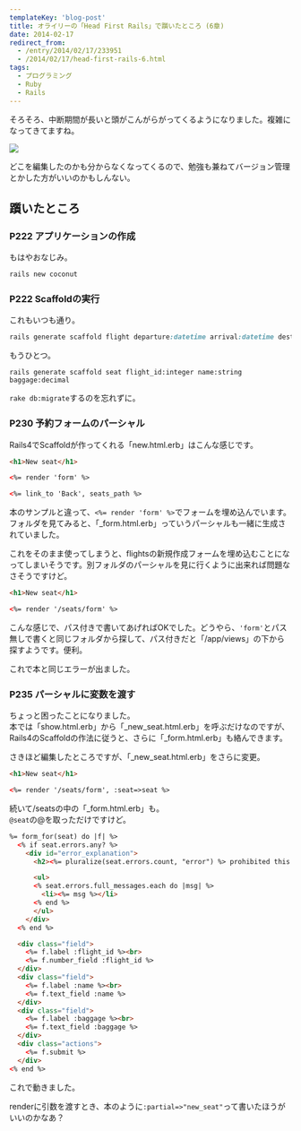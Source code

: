 ```yaml
---
templateKey: 'blog-post'
title: オライリーの「Head First Rails」で躓いたところ (6章)
date: 2014-02-17
redirect_from: 
  - /entry/2014/02/17/233951
  - /2014/02/17/head-first-rails-6.html
tags:
  - プログラミング
  - Ruby
  - Rails
---
```


そろそろ、中断期間が長いと頭がこんがらがってくるようになりました。複雑になってきてますね。

<a href="https://www.amazon.co.jp/First-Rails-%E2%80%95%E9%A0%AD%E3%81%A8%E3%81%8B%E3%82%89%E3%81%A0%E3%81%A7%E8%A6%9A%E3%81%88%E3%82%8BRails%E3%81%AE%E5%9F%BA%E6%9C%AC-David-Griffiths/dp/4873114381/ref=as_li_ss_il?ie=UTF8&qid=1515597257&sr=8-1&keywords=Head+First+Rails&linkCode=li2&tag=honeniq0b-22&linkId=0d1e55c54cbc1109c0515719c8f0bb33" target="_blank"><img border="0" src="//ws-fe.amazon-adsystem.com/widgets/q?_encoding=UTF8&ASIN=4873114381&Format=_SL160_&ID=AsinImage&MarketPlace=JP&ServiceVersion=20070822&WS=1&tag=honeniq0b-22" ></a><img src="https://ir-jp.amazon-adsystem.com/e/ir?t=honeniq0b-22&l=li2&o=9&a=4873114381" width="1" height="1" border="0" alt="" style="border:none !important; margin:0px !important;" />

どこを編集したのかも分からなくなってくるので、勉強も兼ねてバージョン管理とかした方がいいのかもしんない。

## 躓いたところ

### P222 アプリケーションの作成

もはやおなじみ。

```ruby
rails new coconut
```

### P222 Scaffoldの実行

これもいつも通り。

```ruby
rails generate scaffold flight departure:datetime arrival:datetime destination:string baggage_allowance:decimal capacity:integer
```

もうひとつ。
```
rails generate scaffold seat flight_id:integer name:string baggage:decimal
```

``rake db:migrate``するのを忘れずに。


### P230 予約フォームのパーシャル

Rails4でScaffoldが作ってくれる「new.html.erb」はこんな感じです。

```html
<h1>New seat</h1>

<%= render 'form' %>

<%= link_to 'Back', seats_path %>
```

本のサンプルと違って、``<%= render 'form' %>``でフォームを埋め込んでいます。フォルダを見てみると、「_form.html.erb」っていうパーシャルも一緒に生成されていました。

これをそのまま使ってしまうと、flightsの新規作成フォームを埋め込むことになってしまいそうです。別フォルダのパーシャルを見に行くように出来れば問題なさそうですけど。

```html
<h1>New seat</h1>

<%= render '/seats/form' %>

```
こんな感じで、パス付きで書いてあげればOKでした。どうやら、``'form'``とパス無しで書くと同じフォルダから探して、パス付きだと「/app/views」の下から探すようです。便利。

これで本と同じエラーが出ました。


### P235 パーシャルに変数を渡す

ちょっと困ったことになりました。  
本では「show.html.erb」から「_new_seat.html.erb」を呼ぶだけなのですが、Rails4のScaffoldの作法に従うと、さらに「_form.html.erb」も絡んできます。

さきほど編集したところですが、「_new_seat.html.erb」をさらに変更。

```html
<h1>New seat</h1>

<%= render '/seats/form', :seat=>seat %>

```

続いて/seatsの中の「_form.html.erb」も。  
``@seat``の@を取っただけですけど。

```html
%= form_for(seat) do |f| %>
  <% if seat.errors.any? %>
    <div id="error_explanation">
      <h2><%= pluralize(seat.errors.count, "error") %> prohibited this seat from being saved:</h2>

      <ul>
      <% seat.errors.full_messages.each do |msg| %>
        <li><%= msg %></li>
      <% end %>
      </ul>
    </div>
  <% end %>

  <div class="field">
    <%= f.label :flight_id %><br>
    <%= f.number_field :flight_id %>
  </div>
  <div class="field">
    <%= f.label :name %><br>
    <%= f.text_field :name %>
  </div>
  <div class="field">
    <%= f.label :baggage %><br>
    <%= f.text_field :baggage %>
  </div>
  <div class="actions">
    <%= f.submit %>
  </div>
<% end %>

```

これで動きました。

renderに引数を渡すとき、本のように``:partial=>"new_seat"``って書いたほうがいいのかなあ？


